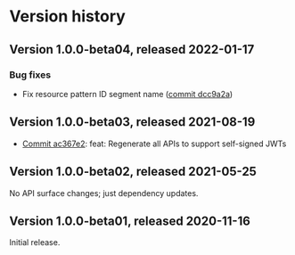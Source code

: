 # Version history

## Version 1.0.0-beta04, released 2022-01-17

### Bug fixes

- Fix resource pattern ID segment name ([commit dcc9a2a](https://github.com/googleapis/google-cloud-dotnet/commit/dcc9a2adf614a03250898a04642c4da5a30030eb))

## Version 1.0.0-beta03, released 2021-08-19

- [Commit ac367e2](https://github.com/googleapis/google-cloud-dotnet/commit/ac367e2): feat: Regenerate all APIs to support self-signed JWTs

## Version 1.0.0-beta02, released 2021-05-25

No API surface changes; just dependency updates.

## Version 1.0.0-beta01, released 2020-11-16

Initial release.


